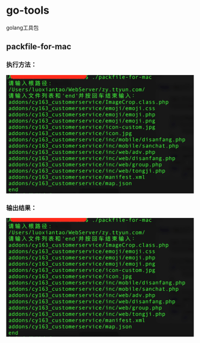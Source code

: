 # go-tools
golang工具包

## packfile-for-mac
### 执行方法：
  <img src="bin/demo/p2.jpeg">

### 输出结果：
  <img src="bin/demo/p2.jpeg">





